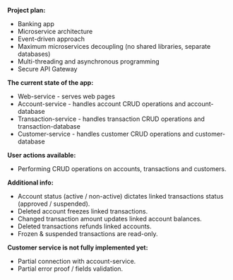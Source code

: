 **Project plan:**<br>

- Banking app <br>
- Microservice architecture <br>
- Event-driven approach <br>
- Maximum microservices decoupling (no shared libraries, separate databases)
- Multi-threading and asynchronous programming <br>
- Secure API Gateway <br>

**The current state of the app:**<br>

- Web-service - serves web pages <br>
- Account-service - handles account CRUD operations and account-database <br>
- Transaction-service - handles transaction CRUD operations and transaction-database <br>
- Customer-service - handles customer CRUD operations and customer-database <br>

**User actions available:** <br>

- Performing CRUD operations on accounts, transactions and customers.

**Additional info:**

- Account status (active / non-active) dictates linked transactions status (approved / suspended). <br>
- Deleted account freezes linked transactions. <br>
- Changed transaction amount updates linked account balances. <br>
- Deleted transactions refunds linked accounts. <br>
- Frozen & suspended transactions are read-only. <br>

**Customer service is not fully implemented yet:** 
- Partial connection with account-service. <br>
- Partial error proof / fields validation. <br>